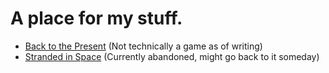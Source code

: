 # A place for my stuff.
- [Back to the Present](https://pangbot.github.io/medieval_idle_game) (Not technically a game as of writing)
- [Stranded in Space](https://pangbot.github.io/spaceship_game) (Currently abandoned, might go back to it someday)
